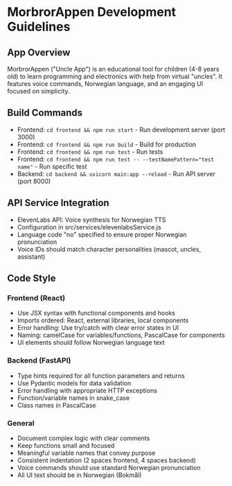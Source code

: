 # MorbrorAppen Development Guidelines

## App Overview
MorbrorAppen ("Uncle App") is an educational tool for children (4-8 years old) to learn programming and electronics with help from virtual "uncles". It features voice commands, Norwegian language, and an engaging UI focused on simplicity.

## Build Commands
- Frontend: `cd frontend && npm run start` - Run development server (port 3000)
- Frontend: `cd frontend && npm run build` - Build for production
- Frontend: `cd frontend && npm run test` - Run tests
- Frontend: `cd frontend && npm run test -- --testNamePattern="test name"` - Run specific test
- Backend: `cd backend && uvicorn main:app --reload` - Run API server (port 8000)

## API Service Integration
- ElevenLabs API: Voice synthesis for Norwegian TTS
- Configuration in src/services/elevenlabsService.js
- Language code "no" specified to ensure proper Norwegian pronunciation
- Voice IDs should match character personalities (mascot, uncles, assistant)

## Code Style

### Frontend (React)
- Use JSX syntax with functional components and hooks
- Imports ordered: React, external libraries, local components
- Error handling: Use try/catch with clear error states in UI
- Naming: camelCase for variables/functions, PascalCase for components
- UI elements should follow Norwegian language text

### Backend (FastAPI)
- Type hints required for all function parameters and returns
- Use Pydantic models for data validation 
- Error handling with appropriate HTTP exceptions
- Function/variable names in snake_case
- Class names in PascalCase

### General
- Document complex logic with clear comments
- Keep functions small and focused
- Meaningful variable names that convey purpose
- Consistent indentation (2 spaces frontend, 4 spaces backend)
- Voice commands should use standard Norwegian pronunciation 
- All UI text should be in Norwegian (Bokmål)